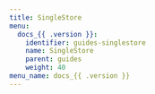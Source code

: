 ```yaml
---
title: SingleStore
menu:
  docs_{{ .version }}:
    identifier: guides-singlestore
    name: SingleStore
    parent: guides
    weight: 40
menu_name: docs_{{ .version }}
---
```

